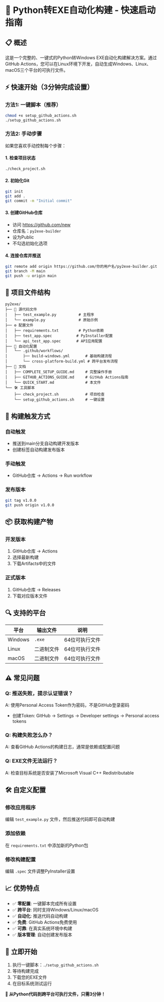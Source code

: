 # 🚀 Python转EXE自动化构建 - 快速启动指南

## 📋 概述
这是一个完整的、一键式的Python转Windows EXE自动化构建解决方案。通过GitHub Actions，您可以在Linux环境下开发，自动生成Windows、Linux、macOS三个平台的可执行文件。

## ⚡ 快速开始（3分钟完成设置）

### 方法1: 一键脚本（推荐）
```bash
chmod +x setup_github_actions.sh
./setup_github_actions.sh
```

### 方法2: 手动步骤
如果您喜欢手动控制每个步骤：

#### 1. 检查项目状态
```bash
./check_project.sh
```

#### 2. 初始化Git
```bash
git init
git add .
git commit -m "Initial commit"
```

#### 3. 创建GitHub仓库
- 访问 https://github.com/new
- 仓库名：`py2exe-builder`
- 设为Public
- 不勾选初始化选项

#### 4. 连接仓库并推送
```bash
git remote add origin https://github.com/你的用户名/py2exe-builder.git
git branch -M main
git push -u origin main
```

## 📁 项目文件结构

```
py2exe/
├── 📄 源代码文件
│   ├── test_example.py          # 主程序
│   └── example.py               # 原始示例
├── ⚙️ 配置文件  
│   ├── requirements.txt         # Python依赖
│   ├── test_app.spec           # PyInstaller配置
│   └── api_test_app.spec       # API应用配置
├── 🔄 自动化配置
│   └── .github/workflows/
│       ├── build-windows.yml       # 基础构建流程
│       └── cross-platform-build.yml # 跨平台发布流程
├── 📖 文档
│   ├── COMPLETE_SETUP_GUIDE.md     # 完整操作手册
│   ├── GITHUB_ACTIONS_GUIDE.md     # GitHub Actions指南
│   └── QUICK_START.md              # 本文件
└── 🛠️ 工具脚本
    ├── check_project.sh            # 项目检查
    └── setup_github_actions.sh     # 一键设置
```

## 🎯 构建触发方式

### 自动触发
- 推送到main分支自动构建开发版本
- 创建标签自动构建发布版本

### 手动触发
- GitHub仓库 → Actions → Run workflow

### 发布版本
```bash
git tag v1.0.0
git push origin v1.0.0
```

## 📦 获取构建产物

### 开发版本
1. GitHub仓库 → Actions
2. 选择最新构建
3. 下载Artifacts中的文件

### 正式版本  
1. GitHub仓库 → Releases
2. 下载对应版本文件

## 🔍 支持的平台

| 平台 | 输出文件 | 说明 |
|------|----------|------|
| Windows | `.exe` | 64位可执行文件 |
| Linux | 二进制文件 | 64位可执行文件 |
| macOS | 二进制文件 | 64位可执行文件 |

## ⚠️ 常见问题

### Q: 推送失败，提示认证错误？
A: 使用Personal Access Token作为密码，不是GitHub登录密码
- 创建Token: GitHub → Settings → Developer settings → Personal access tokens

### Q: 构建失败怎么办？
A: 查看GitHub Actions的构建日志，通常是依赖或配置问题

### Q: EXE文件无法运行？
A: 检查目标系统是否安装了Microsoft Visual C++ Redistributable

## 🛠️ 自定义配置

### 修改应用程序
编辑 `test_example.py` 文件，然后推送代码即可自动构建

### 添加依赖
在 `requirements.txt` 中添加新的Python包

### 修改构建配置
编辑 `.spec` 文件调整PyInstaller设置

## 📈 优势特点

- ✅ **零配置**: 一键脚本完成所有设置
- ✅ **跨平台**: 同时支持Windows/Linux/macOS
- ✅ **自动化**: 推送代码自动构建
- ✅ **免费**: GitHub Actions免费使用
- ✅ **可靠**: 在真实系统环境中构建
- ✅ **版本管理**: 自动创建发布版本

## 🎉 立即开始

1. 执行一键脚本：`./setup_github_actions.sh`
2. 等待构建完成
3. 下载您的EXE文件
4. 在目标系统测试运行

**🚀 从Python代码到跨平台可执行文件，只需3分钟！**